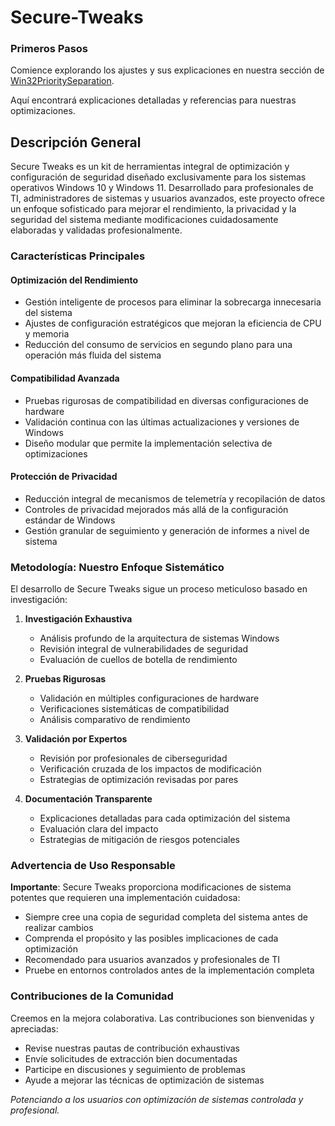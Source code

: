 # Secure-Tweaks

### Primeros Pasos

Comience explorando los ajustes y sus explicaciones en nuestra sección de [Win32PrioritySeparation](./Win32PrioritySeparation).

Aquí encontrará explicaciones detalladas y referencias para nuestras optimizaciones.

## Descripción General

Secure Tweaks es un kit de herramientas integral de optimización y configuración de seguridad diseñado exclusivamente para los sistemas operativos Windows 10 y Windows 11. Desarrollado para profesionales de TI, administradores de sistemas y usuarios avanzados, este proyecto ofrece un enfoque sofisticado para mejorar el rendimiento, la privacidad y la seguridad del sistema mediante modificaciones cuidadosamente elaboradas y validadas profesionalmente.

### Características Principales

#### Optimización del Rendimiento
- Gestión inteligente de procesos para eliminar la sobrecarga innecesaria del sistema
- Ajustes de configuración estratégicos que mejoran la eficiencia de CPU y memoria
- Reducción del consumo de servicios en segundo plano para una operación más fluida del sistema

#### Compatibilidad Avanzada
- Pruebas rigurosas de compatibilidad en diversas configuraciones de hardware
- Validación continua con las últimas actualizaciones y versiones de Windows
- Diseño modular que permite la implementación selectiva de optimizaciones

#### Protección de Privacidad
- Reducción integral de mecanismos de telemetría y recopilación de datos
- Controles de privacidad mejorados más allá de la configuración estándar de Windows
- Gestión granular de seguimiento y generación de informes a nivel de sistema

### Metodología: Nuestro Enfoque Sistemático

El desarrollo de Secure Tweaks sigue un proceso meticuloso basado en investigación:

1. **Investigación Exhaustiva**
   - Análisis profundo de la arquitectura de sistemas Windows
   - Revisión integral de vulnerabilidades de seguridad
   - Evaluación de cuellos de botella de rendimiento

2. **Pruebas Rigurosas**
   - Validación en múltiples configuraciones de hardware
   - Verificaciones sistemáticas de compatibilidad
   - Análisis comparativo de rendimiento

3. **Validación por Expertos**
   - Revisión por profesionales de ciberseguridad
   - Verificación cruzada de los impactos de modificación
   - Estrategias de optimización revisadas por pares

4. **Documentación Transparente**
   - Explicaciones detalladas para cada optimización del sistema
   - Evaluación clara del impacto
   - Estrategias de mitigación de riesgos potenciales

### Advertencia de Uso Responsable

**Importante**: Secure Tweaks proporciona modificaciones de sistema potentes que requieren una implementación cuidadosa:
- Siempre cree una copia de seguridad completa del sistema antes de realizar cambios
- Comprenda el propósito y las posibles implicaciones de cada optimización
- Recomendado para usuarios avanzados y profesionales de TI
- Pruebe en entornos controlados antes de la implementación completa

### Contribuciones de la Comunidad

Creemos en la mejora colaborativa. Las contribuciones son bienvenidas y apreciadas:
- Revise nuestras pautas de contribución exhaustivas
- Envíe solicitudes de extracción bien documentadas
- Participe en discusiones y seguimiento de problemas
- Ayude a mejorar las técnicas de optimización de sistemas

*Potenciando a los usuarios con optimización de sistemas controlada y profesional.*
